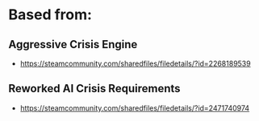 # Based from:

## Aggressive Crisis Engine

*	https://steamcommunity.com/sharedfiles/filedetails/?id=2268189539
## Reworked AI Crisis Requirements

*	https://steamcommunity.com/sharedfiles/filedetails/?id=2471740974